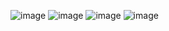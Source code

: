 ![image](https://github.com/user-attachments/assets/976ce812-1e9b-475e-99c5-e5c55d766327)
![image](https://github.com/user-attachments/assets/19b77399-58d6-4ded-813f-507d7affde45)
![image](https://github.com/user-attachments/assets/8f7f91db-884e-4dbf-8e45-dfbcf7706cb4)
![image](https://github.com/user-attachments/assets/7b6736a0-4cd1-4214-9fd4-5551360184aa)
